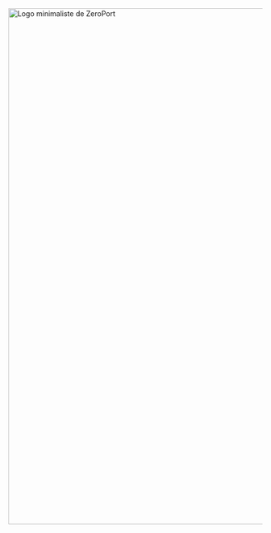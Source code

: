 <img width="1024" height="1024" alt="Logo minimaliste de ZeroPort" src="https://github.com/user-attachments/assets/92087ea6-0400-4216-98c6-d6cb245982d3" />
